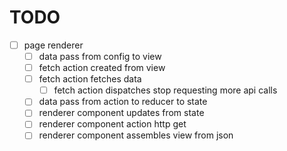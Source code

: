 # TODO

- [ ] page renderer
  - [ ] data pass from config to view
  - [ ] fetch action created from view
  - [ ] fetch action fetches data
    - [ ] fetch action dispatches stop requesting more api calls
  - [ ] data pass from action to reducer to state
  - [ ] renderer component updates from state
  - [ ] renderer component action http get
  - [ ] renderer component assembles view from json
